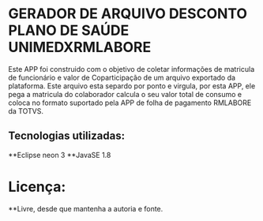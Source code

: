 # GERADOR DE ARQUIVO DESCONTO PLANO DE SAÚDE UNIMEDXRMLABORE

Este APP foi construido com o objetivo de coletar informações de matricula de funcionário e valor de Coparticipação de um arquivo exportado da plataforma. Este arquivo esta separdo por ponto e virgula, por esta APP, ele pega a matricula do colaborador calcula o seu valor total de consumo e coloca no formato suportado pela APP de folha de pagamento RMLABORE da TOTVS.
## Tecnologias utilizadas:
**Eclipse neon 3 
**JavaSE 1.8

# Licença:
**Livre, desde que mantenha a autoria e fonte.
